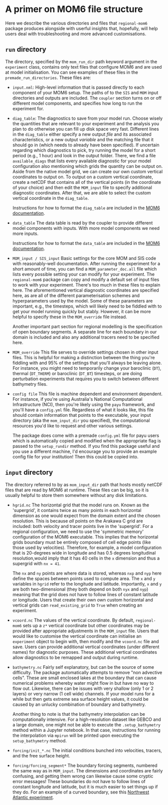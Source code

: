 A primer on MOM6 file structure
===============================

Here we describe the various directories and files that `regional-mom6` package produces alongside with
userful insights that, hopefully, will help users deal with troubleshooting and more advanced customisations.

## `run` directory

The directory, specified by the `mom_run_dir` path keyword argument in the `experiment` class, contains only text files that configure MOM6 and are used at model initialisation.
You can see examples of these files in the `premade_run_directories`.
These files are:

* `input.nml`:
  High-level information that is passed directly to each component of your MOM6 setup.
  The paths of to the `SIS` and `MOM` input directories and outputs are included.
  The `coupler` section turns on or off different model components, and specifies how long to run the experiment for. 

* `diag_table`:
  The diagnostics to save from your model run.
  Choose wisely the quantities that are relevant to your experiment and the analysis you plan to do otherwise you can fill up disk space very fast.
  Different lines in the `diag_table` either specify a new output *file* and its associated characteristics, or a new output *variable* and the matching file that it should go in (which needs to already have been specified).
  If uncertain regarding which diagnostics to pick, try running the model for a short period (e.g., 1 hour) and look in the output folder.
  There, we find a file `available_diags` that lists every available diagnostic for your model configuration also mentioning  which grids the quantity can be output on.
  Aside from the native model grid, we can create our own custom vertical coordinates to output on.
  To output on a custom vertical coordinate, create a netCDF that contains all of the vertical points (in the coordinate of your choice) and then edit the `MOM_input` file to specify additional diagnostic coordinates.
  After that, we are able to select the custom vertical coordinate in the `diag_table`.

  Instructions for how to format the `diag_table` are included in the [MOM6 documentation](https://mom6.readthedocs.io/en/dev-gfdl/api/generated/pages/Diagnostics.html).

* `data_table`
  The data table is read by the coupler to provide different model components with inputs.
  With more model components we need more inputs.

  Instructions for how to format the `data_table` are included in the [MOM6 documentation](https://mom6.readthedocs.io/en/dev-gfdl/forcing.html). 

* `MOM_input / SIS_input`
  Basic settings for the core MOM and SIS code with reasonably-well documentation.
  After running the experiment for a short amount of time, you can find a `MOM_parameter_doc.all` file which lists every possible setting your can modify for your experiment.
  The `regional-mom6` package can copy and modify a default set of input files to work with your experiment.
  There's too much in these files to explain here.
  The aforementioned vertical diagnostic coordinates are specified here, as are all of the different parameterisation schemes and hyperparameters used by the model.
  Some of these parameters are important, e.g., the timesteps, which will likely need to be fiddled with to get your model running quickly but stably.
  However, it can be more helpful to specify these in the `MOM_override` file instead. 

  Another important part section for regional modelling is the specification of open boundary segments.
  A separate line for each boundary in our domain is included and also any additional tracers need to be specified here.

* `MOM_override`
  This file serves to override settings chosen in other input files. This is helpful for making a distinction between the thing you're fiddling with and 95% of the settings that you'll always be leaving alone. For instance, you might need to temporarily change your baroclinic (`DT`), thermal (`DT_THERM`) or baroclinic (`DT_BT`) timesteps, or are doing perturbation experiments that requires you to switch between different bathymetry files.

* `config file`
  This file is machine dependent and environment dependent. For instance, if you're using Australia's National Computational Infrastructure (NCI), then you're likely using the `payu` framework, and you'll have a `config.yml` file. Regardless of what it looks like, this file should contain information that points to the executable, your input directory (aka the `mom_input_dir` you specified), the computational resources you'd like to request and other various settings. 

  The package does come with a premade `config.yml` file for payu users which is automatically copied and modified when the appropriate flag is passed to the `setup_rundir` method. If you find this package useful and you use a different machine, I'd encourage you to provide an example config file for your institution! Then this could be copied into.


## `input` directory

The directory referred to by as `mom_input_dir` path that hosts mostly netCDF files that are read by MOM6 at runtime.
These files can be big, so it is usually helpful to store them somewhere without any disk limitations. 

* `hgrid.nc`
  The horizontal grid that the model runs on. Known as the 'supergrid', it contains twice as many points in each
  horizontal dimension as one would expect from the domain extent and the chosen resolution. This is because *all*
  points on the Arakawa C grid are included: both velocity and tracer points live in the 'supergrid'. For a regional
  configuration, we need to use the 'symmetric memory' configuration of the MOM6 executable. This implies that the
  horizontal grids boundary must be entirely composed of cell edge points (like those used by velocities). Therefore,
  for example, a model configuration that is 20-degrees wide in longitude and has 0.5 degrees longitudinal resolution,would imply that it has 40 cells in the `x` dimension and thus a supergrid with `nx = 41`. 

  The `nx` and `ny` points are where data is stored, whereas `nxp` and `nyp` here define the spaces between points
  used to compute area. The `x` and `y` variables in `hgrid` refer to the longitude and latitude. Importantly, `x`
  and `y` are both two-dimensional (they both depend on both `nyx` and `nyp`) meaning that the grid does not have
  to follow lines of constant latitude or longitude. Users that create their own own custom horizontal and vertical
  grids can `read_existing_grid` to `True` when creating an experiment.

* `vcoord.nc`
  The values of the vertical coordinate. By default, `regional-mom6` sets up a `z*` vertical coordinate but other
  coordinates may be provided after appropriate adjustments in the `MOM_input` file. Users that would like to
  customise the vertical coordinate can initialise an `experiment` object to begin with, then modify and the `vcoord.nc`
  file and save. Users can provide additional vertical coordinates (under different names) for diagnostic purposes.
  These additional vertical coordinates allow diagnostics to be remapped and output during runtime. 

* `bathymetry.nc`
  Fairly self explanatory, but can be the source of some difficulty. The package automatically attempts to remove "non advective cells". These are small enclosed lakes at the boundary that can cause numerical problems whereby water might flow in but have no way to flow out. Likewise, there can be issues with very shallow (only 1 or 2 layers) or very narrow (1 cell wide) channels. If your model runs for a while but then gets extreme sea surface height values, it could be caused by an unlucky combination of boundary and bathymetry.

  Another thing to note is that the bathymetry interpolation can be computationally intensive. For a high-resolution
  dataset like GEBCO and a large domain, one might not be able to execute the `.setup_bathymetry` method within
  a Jupyter notebook. In that case, instructions for running the interpolation via `mpirun` will be printed upon
  executing the `setup_bathymetry` method.

* `forcing/init_*.nc`
  The initial conditions bunched into velocities, tracers, and the free surface height. 

* `forcing/forcing_segment*`
  The boundary forcing segments, numbered the same way as in `MOM_input`. The dimensions and coordinates are fairly
  confusing, and getting them wrong can likewise cause some cryptic error messages! These boundaries do not have to
  follow lines of constant longitude and latitude, but it is much easier to set things up if they do. For an example
  of a curved boundary, see this [Northwest Atlantic experiment](https://github.com/jsimkins2/nwa25/tree/main).
